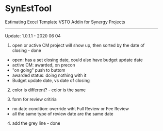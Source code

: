 # SynEstTool
 Estimating Excel Template VSTO Addin for Synergy Projects

----------------------------------------
Update: 1.0.1.1 - 2020 06 04
1. open or active CM project will show up, then sorted by the date of closing - done
 - open: has a set closing date, could also have budget update date
 - active CM: awarded, on precon
 - "on going" push to buttom
 - awarded status: doing nothing with it
 - Budget update date, vs date of closing

2. color is different? - color is the same

3. form for review critiria
 - no date condition: override wiht Full Review or Fee Review
 - all the same type of review date are the same date

4. add the grey line - done